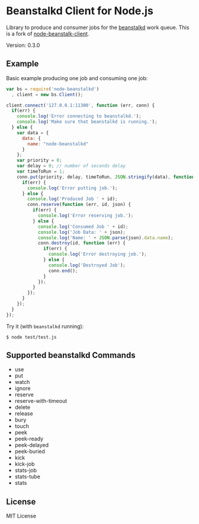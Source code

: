 # Beanstalkd Client for Node.js

Library to produce and consumer jobs for the [beanstalkd](http://kr.github.io/beanstalkd/) work queue. This is a fork of [node-beanstalk-client](https://github.com/benlund/node-beanstalk-client).

Version: 0.3.0

## Example

Basic example producing one job and consuming one job:

```js
var bs = require('node-beanstalkd')
  , client = new bs.Client();

client.connect('127.0.0.1:11300', function (err, conn) {
  if(err) {
    console.log('Error connecting to beanstalkd.');
    console.log('Make sure that beanstalkd is running.');
  } else {
    var data = {
      data: {
        name: "node-beanstalkd"
      }
    };
    var priority = 0;
    var delay = 0; // number of seconds delay
    var timeToRun = 1;
    conn.put(priority, delay, timeToRun, JSON.stringify(data), function (err, id) {
      if(err) {
        console.log('Error putting job.');
      } else {
        console.log('Produced Job ' + id);
        conn.reserve(function (err, id, json) {
          if(err) {
            console.log('Error reserving job.');
          } else {
            console.log('Consumed Job ' + id);
            console.log('Job Data: ' + json);
            console.log('Name: ' + JSON.parse(json).data.name);
            conn.destroy(id, function (err) {
              if(err) {
                console.log('Error destroying job.');
              } else {
                console.log('Destroyed Job');
                conn.end();
              }
            });
          }
        });
      }
    });
  }
});
```


Try it (with `beanstalkd` running):

    $ node test/test.js

## Supported beanstalkd Commands

* use
* put
* watch
* ignore
* reserve
* reserve-with-timeout
* delete
* release
* bury
* touch
* peek
* peek-ready
* peek-delayed
* peek-buried
* kick
* kick-job
* stats-job
* stats-tube
* stats

## License

MIT License